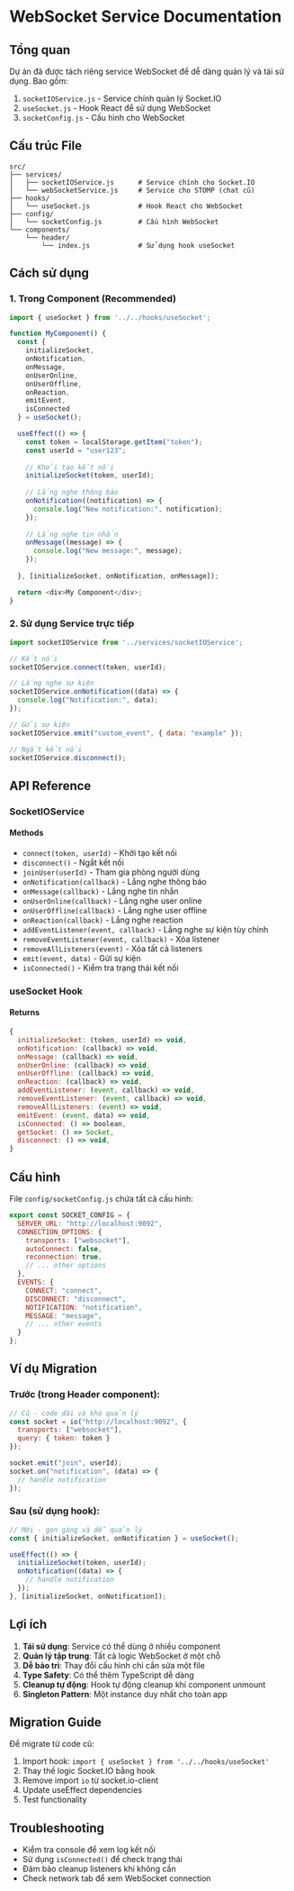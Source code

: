 # WebSocket Service Documentation

## Tổng quan

Dự án đã được tách riêng service WebSocket để dễ dàng quản lý và tái sử dụng. Bao gồm:

1. `socketIOService.js` - Service chính quản lý Socket.IO
2. `useSocket.js` - Hook React để sử dụng WebSocket
3. `socketConfig.js` - Cấu hình cho WebSocket

## Cấu trúc File

```
src/
├── services/
│   ├── socketIOService.js      # Service chính cho Socket.IO
│   └── webSocketService.js     # Service cho STOMP (chat cũ)
├── hooks/
│   └── useSocket.js            # Hook React cho WebSocket
├── config/
│   └── socketConfig.js         # Cấu hình WebSocket
└── components/
    └── header/
        └── index.js            # Sử dụng hook useSocket
```

## Cách sử dụng

### 1. Trong Component (Recommended)

```javascript
import { useSocket } from '../../hooks/useSocket';

function MyComponent() {
  const { 
    initializeSocket, 
    onNotification, 
    onMessage,
    onUserOnline,
    onUserOffline,
    onReaction,
    emitEvent,
    isConnected 
  } = useSocket();

  useEffect(() => {
    const token = localStorage.getItem("token");
    const userId = "user123";
    
    // Khởi tạo kết nối
    initializeSocket(token, userId);
    
    // Lắng nghe thông báo
    onNotification((notification) => {
      console.log("New notification:", notification);
    });
    
    // Lắng nghe tin nhắn
    onMessage((message) => {
      console.log("New message:", message);
    });
    
  }, [initializeSocket, onNotification, onMessage]);

  return <div>My Component</div>;
}
```

### 2. Sử dụng Service trực tiếp

```javascript
import socketIOService from '../services/socketIOService';

// Kết nối
socketIOService.connect(token, userId);

// Lắng nghe sự kiện
socketIOService.onNotification((data) => {
  console.log("Notification:", data);
});

// Gửi sự kiện
socketIOService.emit("custom_event", { data: "example" });

// Ngắt kết nối
socketIOService.disconnect();
```

## API Reference

### SocketIOService

#### Methods

- `connect(token, userId)` - Khởi tạo kết nối
- `disconnect()` - Ngắt kết nối
- `joinUser(userId)` - Tham gia phòng người dùng
- `onNotification(callback)` - Lắng nghe thông báo
- `onMessage(callback)` - Lắng nghe tin nhắn
- `onUserOnline(callback)` - Lắng nghe user online
- `onUserOffline(callback)` - Lắng nghe user offline
- `onReaction(callback)` - Lắng nghe reaction
- `addEventListener(event, callback)` - Lắng nghe sự kiện tùy chỉnh
- `removeEventListener(event, callback)` - Xóa listener
- `removeAllListeners(event)` - Xóa tất cả listeners
- `emit(event, data)` - Gửi sự kiện
- `isConnected()` - Kiểm tra trạng thái kết nối

### useSocket Hook

#### Returns

```javascript
{
  initializeSocket: (token, userId) => void,
  onNotification: (callback) => void,
  onMessage: (callback) => void,
  onUserOnline: (callback) => void,
  onUserOffline: (callback) => void,
  onReaction: (callback) => void,
  addEventListener: (event, callback) => void,
  removeEventListener: (event, callback) => void,
  removeAllListeners: (event) => void,
  emitEvent: (event, data) => void,
  isConnected: () => boolean,
  getSocket: () => Socket,
  disconnect: () => void,
}
```

## Cấu hình

File `config/socketConfig.js` chứa tất cả cấu hình:

```javascript
export const SOCKET_CONFIG = {
  SERVER_URL: "http://localhost:9092",
  CONNECTION_OPTIONS: {
    transports: ["websocket"],
    autoConnect: false,
    reconnection: true,
    // ... other options
  },
  EVENTS: {
    CONNECT: "connect",
    DISCONNECT: "disconnect",
    NOTIFICATION: "notification",
    MESSAGE: "message",
    // ... other events
  }
};
```

## Ví dụ Migration

### Trước (trong Header component):

```javascript
// Cũ - code dài và khó quản lý
const socket = io("http://localhost:9092", {
  transports: ["websocket"],
  query: { token: token }
});

socket.emit("join", userId);
socket.on("notification", (data) => {
  // handle notification
});
```

### Sau (sử dụng hook):

```javascript
// Mới - gọn gàng và dễ quản lý
const { initializeSocket, onNotification } = useSocket();

useEffect(() => {
  initializeSocket(token, userId);
  onNotification((data) => {
    // handle notification
  });
}, [initializeSocket, onNotification]);
```

## Lợi ích

1. **Tái sử dụng**: Service có thể dùng ở nhiều component
2. **Quản lý tập trung**: Tất cả logic WebSocket ở một chỗ
3. **Dễ bảo trì**: Thay đổi cấu hình chỉ cần sửa một file
4. **Type Safety**: Có thể thêm TypeScript dễ dàng
5. **Cleanup tự động**: Hook tự động cleanup khi component unmount
6. **Singleton Pattern**: Một instance duy nhất cho toàn app

## Migration Guide

Để migrate từ code cũ:

1. Import hook: `import { useSocket } from '../../hooks/useSocket'`
2. Thay thế logic Socket.IO bằng hook
3. Remove import `io` từ socket.io-client
4. Update useEffect dependencies
5. Test functionality

## Troubleshooting

- Kiểm tra console để xem log kết nối
- Sử dụng `isConnected()` để check trạng thái
- Đảm bảo cleanup listeners khi không cần
- Check network tab để xem WebSocket connection
